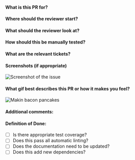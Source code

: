 #### What is this PR for?
#### Where should the reviewer start?
#### What should the reviewer look at?
#### How should this be manually tested?
#### What are the relevant tickets?
#### Screenshots (if appropriate)
![Screenshot of the issue](https://upload.wikimedia.org/wikipedia/commons/5/57/Bootstrap-3.1.1-screenshot-jumbotron-example.png)
#### What gif best describes this PR or how it makes you feel?
![Makin bacon pancakes](https://media.giphy.com/media/Jr1dbQy33utOg/giphy.gif)
#### Additional comments:
#### Definition of Done:
- [ ] Is there appropriate test coverage?
- [ ] Does this pass all automatic linting?
- [ ] Does the documentation need to be updated?
- [ ] Does this add new dependencies?
